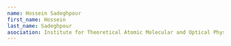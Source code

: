 ```yaml
---
name: Hossein Sadeghpour
first_name: Hossein 
last_name: Sadeghpour
asociation: Institute for Theoretical Atomic Molecular and Optical Physics 
---
```


 
